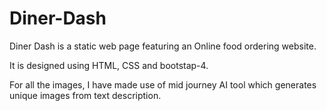 # Diner-Dash
Diner Dash is a static web page featuring an Online food ordering website. 

It is designed using HTML, CSS and bootstap-4.

For all the images, I have made use of mid journey AI tool which generates unique images from text description.

